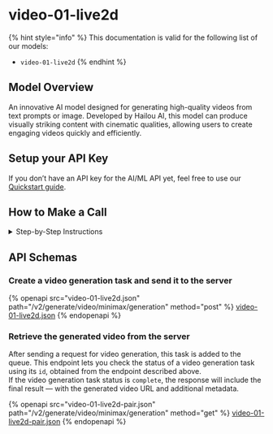 # video-01-live2d

{% hint style="info" %}
This documentation is valid for the following list of our models:

* `video-01-live2d`
{% endhint %}

## Model Overview

An innovative AI model designed for generating high-quality videos from text prompts or image. Developed by Hailou AI, this model can produce visually striking content with cinematic qualities, allowing users to create engaging videos quickly and efficiently.

## Setup your API Key

If you don’t have an API key for the AI/ML API yet, feel free to use our [Quickstart guide](https://docs.aimlapi.com/quickstart/setting-up).

## How to Make a Call

<details>

<summary>Step-by-Step Instructions</summary>

Generating a video using this model involves sequentially calling two endpoints:&#x20;

* The first one is for creating and sending a video generation task to the server (returns a generation ID).
* The second one is for requesting the generated video from the server using the generation ID received from the first endpoint.&#x20;

Below, you can find two corresponding API schemas.

</details>

## API Schemas

### Create a video generation task and send it to the server

{% openapi src="video-01-live2d.json" path="/v2/generate/video/minimax/generation" method="post" %}
[video-01-live2d.json](video-01-live2d.json)
{% endopenapi %}

### Retrieve the generated video from the server

After sending a request for video generation, this task is added to the queue. This endpoint lets you check the status of a video generation task using its `id`, obtained from the endpoint described above.\
If the video generation task status is `complete`, the response will include the final result — with the generated video URL and additional metadata.

{% openapi src="video-01-live2d-pair.json" path="/v2/generate/video/minimax/generation" method="get" %}
[video-01-live2d-pair.json](video-01-live2d-pair.json)
{% endopenapi %}
